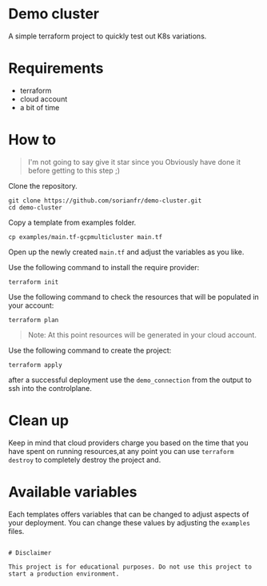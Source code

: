 # Demo cluster

A simple terraform project to quickly test out K8s variations.

# Requirements 

- terraform
- cloud account
- a bit of time

# How to

> I'm not going to say give it star since you Obviously have done it before getting to this step ;)

Clone the repository.
```
git clone https://github.com/sorianfr/demo-cluster.git
cd demo-cluster
```

Copy a template from examples folder.
```
cp examples/main.tf-gcpmulticluster main.tf
```

Open up the newly created `main.tf` and adjust the variables as you like.

Use the following command to install the require provider:
```
terraform init
```

Use the following command to check the resources that will be populated in your account:
```
terraform plan
```

> Note: At this point resources will be generated in your cloud account.

Use the following command to create the project:
```
terraform apply
```

after a successful deployment use the `demo_connection` from the output to ssh into the controlplane.

# Clean up
Keep in mind that cloud providers charge you based on the time that you have spent on running resources,at any point you can use `terraform destroy` to completely destroy the project and.

# Available variables

Each templates offers variables that can be changed to adjust aspects of your deployment.
You can change these values by adjusting the `examples` files.
```

# Disclaimer

This project is for educational purposes. Do not use this project to start a production environment.
